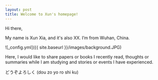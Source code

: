 ```yaml
---
layout: post
title: Welcome to Xun's homepage!
---
```


Hi there,

My name is Xun Xia, and it's also XX. I’m from Wuhan, China.

![_config.yml]({{ site.baseurl }}/images/background.JPG)

Here, I would like to share papers or books I recently read, thoughts or summaries while I am studying and stories or events I have experienced.

どうぞよろしく (dou zo yo ro shi ku)
